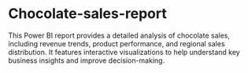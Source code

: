 # Chocolate-sales-report
This Power BI report provides a detailed analysis of chocolate sales, including revenue trends, product performance, and regional sales distribution. It features interactive visualizations to help understand key business insights and improve decision-making.
